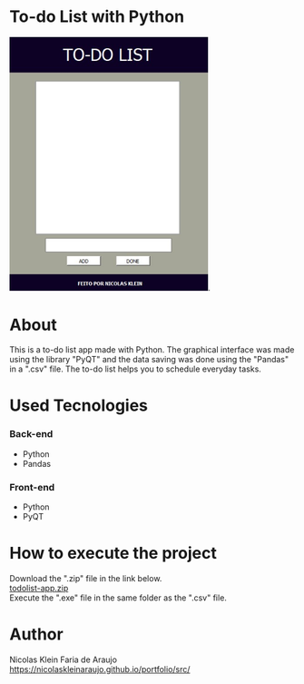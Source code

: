 # To-do List with Python
  <img src="./assets/images/print-app.jpg" alt="Print App" width="350">.

# About
 This is a to-do list app made with Python.
 The graphical interface was made using the library "PyQT" and the data saving was done using the "Pandas" in a ".csv" file.
 The to-do list helps you to schedule everyday tasks.

# Used Tecnologies
 ### Back-end
 - Python
 - Pandas

 ### Front-end
 - Python
 - PyQT

# How to execute the project
 Download the ".zip" file in the link below. <br>
 [todolist-app.zip](./assets/download/todolist-app.zip) <br>
 Execute the ".exe" file in the same folder as the ".csv" file.

# Author
 Nicolas Klein Faria de Araujo <br>
 https://nicolaskleinaraujo.github.io/portfolio/src/
